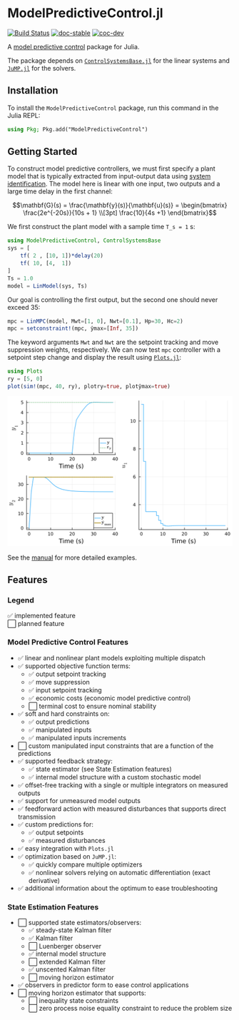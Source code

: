 # ModelPredictiveControl.jl

[![Build Status](https://github.com/franckgaga/ModelPredictiveControl.jl/actions/workflows/CI.yml/badge.svg?branch=main)](https://github.com/franckgaga/ModelPredictiveControl.jl/actions/workflows/CI.yml?query=branch%3Amain)
[![doc-stable](https://img.shields.io/badge/docs-stable-blue.svg)](https://franckgaga.github.io/ModelPredictiveControl.jl/stable)
[![coc-dev](https://img.shields.io/badge/docs-dev-blue.svg)](https://franckgaga.github.io/ModelPredictiveControl.jl/dev)

A [model predictive control](https://en.wikipedia.org/wiki/Model_predictive_control) package
for Julia.

The package depends on [`ControlSystemsBase.jl`](https://github.com/JuliaControl/ControlSystems.jl)
for the linear systems and [`JuMP.jl`](https://github.com/jump-dev/JuMP.jl) for the solvers.

## Installation

To install the `ModelPredictiveControl` package, run this command in the Julia REPL:

```julia
using Pkg; Pkg.add("ModelPredictiveControl")
```

## Getting Started

To construct model predictive controllers, we must first specify a plant model that is
typically extracted from input-output data using [system identification](https://github.com/baggepinnen/ControlSystemIdentification.jl).
The model here is linear with one input, two outputs and a large time delay in the first
channel:

```math
\mathbf{G}(s) = \frac{\mathbf{y}(s)}{\mathbf{u}(s)} = 
\begin{bmatrix}
    \frac{2e^{-20s}}{10s + 1} \\[3pt]
    \frac{10}{4s +1}
\end{bmatrix}
```

We first construct the plant model with a sample time ``T_s = 1`` s:

```julia
using ModelPredictiveControl, ControlSystemsBase
sys = [
    tf( 2 , [10, 1])*delay(20)
    tf( 10, [4,  1])
]
Ts = 1.0
model = LinModel(sys, Ts)
```

Our goal is controlling the first output, but the second one should never exceed 35:

```julia
mpc = LinMPC(model, Mwt=[1, 0], Nwt=[0.1], Hp=30, Hc=2)
mpc = setconstraint!(mpc, ŷmax=[Inf, 35])
```

The keyword arguments `Mwt` and `Nwt` are the setpoint tracking and move suppression
weights, respectively. We can now test `mpc` controller with a setpoint step change and
display the result using [`Plots.jl`](https://github.com/JuliaPlots/Plots.jl):

```julia
using Plots
ry = [5, 0]
plot(sim!(mpc, 40, ry), plotry=true, plotŷmax=true)
```

![StepChangeResponse](/example/readme_result.svg)

See the [manual](https://franckgaga.github.io/ModelPredictiveControl.jl/stable/manual/) for
more detailed examples.

## Features

### Legend

✅ implemented feature  
⬜ planned feature

### Model Predictive Control Features

- ✅ linear and nonlinear plant models exploiting multiple dispatch
- ✅ supported objective function terms:
  - ✅ output setpoint tracking
  - ✅ move suppression
  - ✅ input setpoint tracking
  - ✅ economic costs (economic model predictive control)
  - ⬜ terminal cost to ensure nominal stability
- ✅ soft and hard constraints on:
  - ✅ output predictions
  - ✅ manipulated inputs
  - ✅ manipulated inputs increments
- ⬜ custom manipulated input constraints that are a function of the predictions
- ✅ supported feedback strategy:
  - ✅ state estimator (see State Estimation features)
  - ✅ internal model structure with a custom stochastic model
- ✅ offset-free tracking with a single or multiple integrators on measured outputs
- ✅ support for unmeasured model outputs
- ✅ feedforward action with measured disturbances that supports direct transmission
- ✅ custom predictions for:
  - ✅ output setpoints
  - ✅ measured disturbances
- ✅ easy integration with `Plots.jl`
- ✅ optimization based on `JuMP.jl`:
  - ✅ quickly compare multiple optimizers
  - ✅ nonlinear solvers relying on automatic differentiation (exact derivative)
- ✅ additional information about the optimum to ease troubleshooting

### State Estimation Features

- ⬜ supported state estimators/observers:
  - ✅ steady-state Kalman filter
  - ✅ Kalman filter
  - ⬜ Luenberger observer
  - ✅ internal model structure
  - ⬜ extended Kalman filter
  - ✅ unscented Kalman filter
  - ⬜ moving horizon estimator
- ✅ observers in predictor form to ease  control applications
- ⬜ moving horizon estimator that supports:
  - ⬜ inequality state constraints
  - ⬜ zero process noise equality constraint to reduce the problem size
